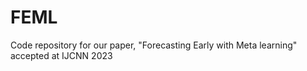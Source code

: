 # FEML
Code repository for our paper, "Forecasting Early with Meta learning" accepted at IJCNN 2023
